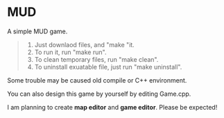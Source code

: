 # MUD
A simple MUD game.

>1. Just downlaod files, and "make "it.<br>
>2. To run it, run "make run".<br>
>3. To clean temporary files, run "make clean".<br>
>4. To uninstall exuatable file, just run "make uninstall".<br>

Some trouble may be caused old compile or C++ environment.


You can also design this game by yourself by editing Game.cpp.

I am planning to create **map editor** and **game editor**.
Please be expected!
